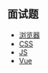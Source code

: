 ## 面试题

* [浏览器](/Interview/broswer.md)
* [CSS](/Interview/css.md)
* [JS](/Interview/js.md)
* [Vue](/Interview/vue.md)